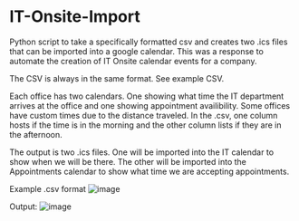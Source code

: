 # IT-Onsite-Import
Python script to take a specifically formatted csv and creates two .ics files that can be imported into a google calendar.  This was a response to automate the creation of IT Onsite calendar events for a company.

The CSV is always in the same format. See example CSV.

Each office has two calendars. One showing what time the IT department arrives at the office and one showing appointment availibility. Some offices have custom times due to the distance traveled. In the .csv, one column hosts if the time is in the morning and the other column lists if they are in the afternoon. 

The output is two .ics files. One will be imported into the IT calendar to show when we will be there. The other will be imported into the Appointments calendar to show what time we are accepting appointments. 

Example .csv format
![image](https://github.com/user-attachments/assets/37cffa75-ec7e-4310-9a1c-245580832061)

Output:
![image](https://github.com/user-attachments/assets/255285a3-e261-46c1-8a97-0edf3f12c95b)
